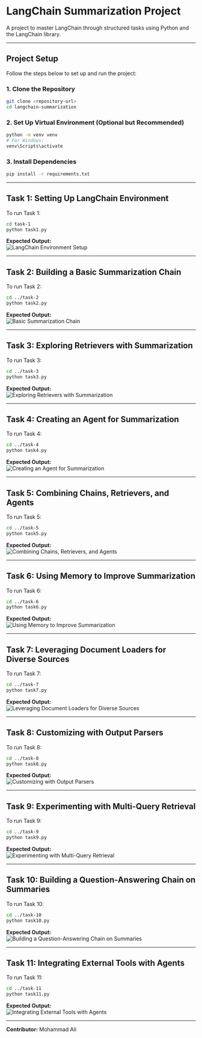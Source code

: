 # LangChain Summarization Project

A project to master LangChain through structured tasks using Python and the LangChain library.

---

## Project Setup

Follow the steps below to set up and run the project:

### 1. Clone the Repository

```bash
git clone <repository-url>
cd langchain-summarization
```

### 2. Set Up Virtual Environment (Optional but Recommended)

```bash
python -m venv venv
# For Windows:
venv\Scripts\activate
```

### 3. Install Dependencies

```bash
pip install -r requirements.txt
```

---

## Task 1: Setting Up LangChain Environment

To run Task 1:

```bash
cd task-1
python task1.py
```

**Expected Output:**  
![LangChain Environment Setup](task-1/output1.png)

---

## Task 2: Building a Basic Summarization Chain

To run Task 2:

```bash
cd ../task-2
python task2.py
```

**Expected Output:**  
![Basic Summarization Chain](task-2/output2.png)

---

## Task 3: Exploring Retrievers with Summarization

To run Task 3:

```bash
cd ../task-3
python task3.py
```

**Expected Output:**  
![Exploring Retrievers with Summarization](task-3/output3.png)

---

## Task 4: Creating an Agent for Summarization

To run Task 4:

```bash
cd ../task-4
python task4.py
```

**Expected Output:**  
![Creating an Agent for Summarization](task-4/output4.png)

---

## Task 5: Combining Chains, Retrievers, and Agents

To run Task 5:

```bash
cd ../task-5
python task5.py
```

**Expected Output:**  
![Combining Chains, Retrievers, and Agents](task-5/output5.png)

---

## Task 6: Using Memory to Improve Summarization

To run Task 6:

```bash
cd ../task-6
python task6.py
```

**Expected Output:**  
![Using Memory to Improve Summarization](task-6/output6.png)

---

## Task 7: Leveraging Document Loaders for Diverse Sources

To run Task 7:

```bash
cd ../task-7
python task7.py
```

**Expected Output:**  
![Leveraging Document Loaders for Diverse Sources](task-7/output7.png)

---

## Task 8: Customizing with Output Parsers

To run Task 8:

```bash
cd ../task-8
python task8.py
```

**Expected Output:**  
![Customizing with Output Parsers](task-8/output8.png)

---

## Task 9: Experimenting with Multi-Query Retrieval

To run Task 9:

```bash
cd ../task-9
python task9.py
```

**Expected Output:**  
![Experimenting with Multi-Query Retrieval](task-9/output9.png)

---

## Task 10: Building a Question-Answering Chain on Summaries

To run Task 10:

```bash
cd ../task-10
python task10.py
```

**Expected Output:**  
![Building a Question-Answering Chain on Summaries](task-10/output10.png)

---

## Task 11: Integrating External Tools with Agents

To run Task 11:

```bash
cd ../task-11
python task11.py
```

**Expected Output:**  
![Integrating External Tools with Agents](task-11/output11.png)

---

**Contributor:** Mohammad Ali